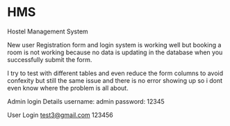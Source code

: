 # HMS
Hostel Management System

New user Registration form and login system is working well but booking a room is not working because 
no data is updating in the database when you successfully submit the form.

I try to test with different tables and even reduce the form columns to avoid confexity but still the same issue and there is no error
showing up so i dont even know where the problem is all about.

Admin login Details
username: admin
password: 12345

User Login 
test3@gmail.com
123456
